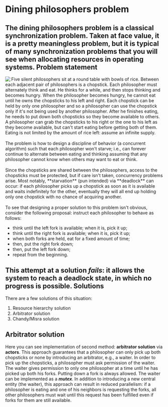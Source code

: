 Dining philosophers problem
===========================
The dining philosophers problem is a **classical** synchronization problem. Taken at face value, it is a pretty meaningless problem, but it is typical of many synchronization problems that you will see when allocating resources in operating systems.
Problem statement
-----------------
<img align="left" src="http://docs.oracle.com/cd/E19205-01/820-0619/images/figure2.gif" />
Five silent philosophers sit at a round table with bowls of rice. Between each adjacent pair of philosophers is a chopstick. Each philosopher must alternately think and eat. He thinks for a while, and then stops thinking and becomes hungry. When the philosopher becomes hungry, he cannot eat until he owns the chopsticks to his left and right. Each chopstick can be held by only one philosopher and so a philosopher can use the chopstick only if it's not being used by another philosopher. After he finishes eating, he needs to put down both chopsticks so they become available to others. A philosopher can grab the chopsticks to his right or the one to his left as they become available, but can't start eating before getting both of them.
Eating is not limited by the amount of rice left: assume an infinite supply.<br /><br />
The problem is how to design a discipline of behavior (a concurrent algorithm) such that each philosopher won't starve; i.e., can forever continue to alternate between eating and thinking assuming that any philosopher cannot know when others may want to eat or think.<br /><br />
Since the chopsticks are shared between the philosophers, access to the chopsticks must be protected, but if care isn't taken, concurrency problems arise. Most notably, **starvation** (pun intended) via **deadlock** can occur: if each philosopher picks up a chopstick as soon as it is available and waits indefinitely for the other, eventually they will all end up holding only one chopstick with no chance of acquiring another. <br/><br/>
To see that designing a proper solution to this problem isn't obvious, consider the following proposal: instruct each philosopher to behave as follows:

* think until the left fork is available; when it is, pick it up;
* think until the right fork is available; when it is, pick it up;
* when both forks are held, eat for a fixed amount of time;
* then, put the right fork down;
* then, put the left fork down;
* repeat from the beginning.

This attempt at a solution ***fails***: it allows the system to reach a deadlock state, in which no progress is possible.
Solutions
---------
There are a few solutions of this situation:

1. Resource hierarchy solution
2. Arbitrator solution
3. Chandy/Misra solution

Arbitrator solution
-------------------
Here you can see implementation of second method: **arbitrator solution** via **actors**. This approach guarantees that a philosopher can only pick up both chopsticks or none by introducing an arbitrator, e.g., a waiter. In order to pick up the chopsticks, a philosopher must ask permission of the waiter. The waiter gives permission to only one philosopher at a time until he has picked up both his forks. Putting down a fork is always allowed. The waiter can be implemented as a ***mutex***. In addition to introducing a new central entity (the waiter), this approach can result in reduced parallelism: if a philosopher is eating and one of his neighbors is requesting the forks, all other philosophers must wait until this request has been fulfilled even if forks for them are still available.
